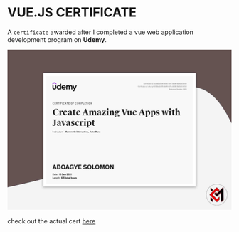 # VUE.JS CERTIFICATE
A `certificate` awarded after I completed a vue web application development program on **Udemy**.

![alt text](cert-img.jpg)

check out the actual cert [here](vue-app.pdf)